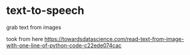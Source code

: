 # text-to-speech
grab text from images

took from here
https://towardsdatascience.com/read-text-from-image-with-one-line-of-python-code-c22ede074cac

